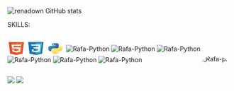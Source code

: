 
![renadown GitHub stats](https://github-readme-stats.vercel.app/api?username=renadown&theme=black&show_icons=true)

SKILLS:
 <div style="display: inline_block"><br>
  <img align="center" alt="Rafa-HTML" height="30" width="40" src="https://raw.githubusercontent.com/devicons/devicon/master/icons/html5/html5-original.svg">
  <img align="center" alt="Rafa-CSS" height="30" width="40" src="https://raw.githubusercontent.com/devicons/devicon/master/icons/css3/css3-original.svg">
  <img align="center" alt="Rafa-Python" height="30" width="40" src="https://raw.githubusercontent.com/devicons/devicon/master/icons/python/python-original.svg">
  <img align="center" alt="Rafa-Python" height="30" width="40" src="https://static-00.iconduck.com/assets.00/file-type-terraform-icon-455x512-csyun60o.png">
  <img align="center" alt="Rafa-Python" height="30" width="40" src="https://www.docker.com/wp-content/uploads/2022/03/vertical-logo-monochromatic.png">
  <img align="center" alt="Rafa-Python" height="30" width="40" src="https://avatars.githubusercontent.com/u/44036562?s=400&v=4">
  <img align="center" alt="Rafa-Python" height="30" width="40" src="https://git-scm.com/images/logos/downloads/Git-Icon-1788C.png">
  <img align="center" alt="Rafa-Python" height="30" width="40" src="https://styles.redditmedia.com/t5_30tg9/styles/communityIcon_umpkxi2ilg671.png?width=256&s=b6136dca6cba1c368d59601e403dfe5c933dbc43">
  <img align="center" alt="Rafa-Python" height="30" width="40" src="https://cdn-icons-png.flaticon.com/512/226/226772.png">

  <img align="right" alt="Rafa-pic" height="150" style="border-radius:50px;" src="https://i.pinimg.com/originals/fc/d7/a2/fcd7a273669f35779d5e4e190bb4886e.gif">
</div>

  ##

<div> 
  <a href="https://instagram.com/renadownn" target="_blank"><img src="https://img.shields.io/badge/-Instagram-%23E4405F?style=for-the-badge&logo=instagram&logoColor=white" target="_blank"></a>
  <a href="https://www.linkedin.com/in/figueiredorenatog/" target="_blank"><img src="https://img.shields.io/badge/-LinkedIn-%230077B5?style=for-the-badge&logo=linkedin&logoColor=white" target="_blank"></a> 
  
</div>

##
